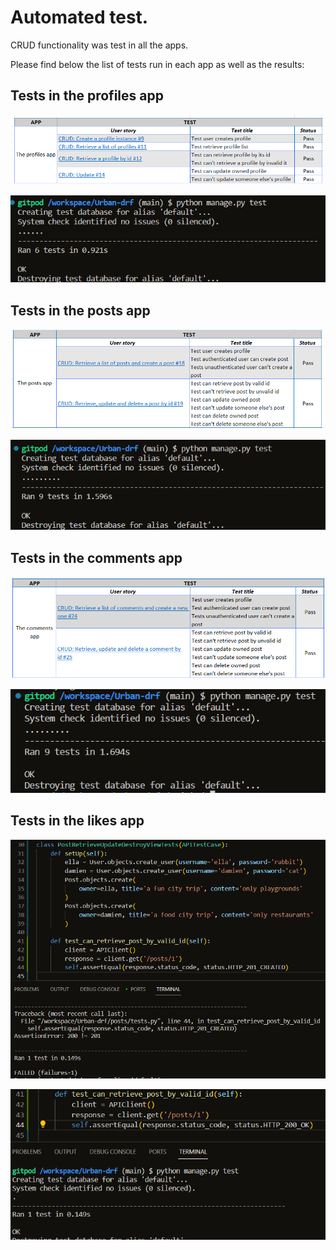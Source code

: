 # Automated test.

CRUD functionality was test in all the apps.

Please find below the list of tests run in each app as well as the results:

## Tests in the profiles app

![profiles_report](/static/images/test/picture_1.png)

![profiles_results](/static/images/test/picture_2.png)

## Tests in the posts app

![posts_report](/static/images/test/picture_3.png)

![posts_results](/static/images/test/picture_4.png)

## Tests in the comments app

![comments_results](/static/images/test/picture_5.png)

![comments_results](/static/images/test/picture_6.png)

## Tests in the likes app

![likes_results](/static/images/test/picture_7.png)

![likes_results](/static/images/test/picture_8.png)


